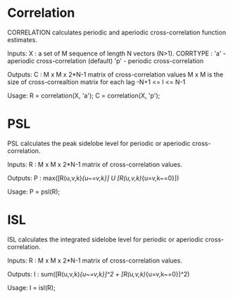 # Correlation
CORRELATION calculates periodic and aperiodic cross-correlation function estimates.

Inputs:
       X        : a set of M sequence of length N vectors (N>1).
       CORRTYPE : 'a' - aperiodic cross-correlation (default)
                  'p' - periodic cross-correlation

Outputs:
       C        : M x M x 2*N-1 matrix of cross-correlation values
                  M x M is the size of cross-correaltion matrix for each lag -N+1 <= l <= N-1

Usage:
       R        = correlation(X, 'a');
       C        = correlation(X, 'p');

# PSL
PSL calculates the peak sidelobe level for periodic or aperiodic cross-correlation.

Inputs:
       R : M x M x 2*N-1 matrix of cross-correlation values.

Outputs:
       P : max([R(u,v,k)_{u~=v,k}] U [R(u,v,k)_{u=v,k~=0}])

Usage:
       P = psl(R);
       
# ISL   
ISL calculates the integrated sidelobe level for periodic or aperiodic cross-correlation.

Inputs:
       R : M x M x 2*N-1 matrix of cross-correlation values.

Outputs:
       I : sum([R(u,v,k)_{u~=v,k}]^2 + [R(u,v,k)_{u=v,k~=0}]^2)

Usage:
       I = isl(R);
